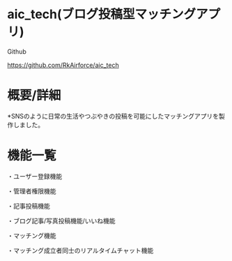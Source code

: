 # aic_tech(ブログ投稿型マッチングアプリ)

Github

https://github.com/RkAirforce/aic_tech

# 概要/詳細

*SNSのように日常の生活やつぶやきの投稿を可能にしたマッチングアプリを製作しました。

# 機能一覧

・ユーザー登録機能

・管理者権限機能

・記事投稿機能

・ブログ記事/写真投稿機能/いいね機能

・マッチング機能

・マッチング成立者同士のリアルタイムチャット機能

